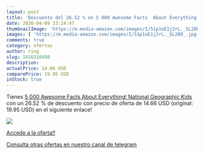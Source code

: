 ```yaml
---
layout: post
title: 'Descuento del 26.52 % en 5 000 Awesome Facts  About Everything!  '
date: 2020-04-09 23:14:47
thumbnailImage: 'https://m.media-amazon.com/images/I/51p1oE1j2rL._SL200_.jpg'
images: [ 'https://m.media-amazon.com/images/I/51p1oE1j2rL._SL200_.jpg' ]
comments: true
category: ofertas
author: ring
slug: 1426310498
description:
actualPrice: 14.66 USD
comparePrice: 19.95 USD
inStock: true
---
```


Tienes [5 000 Awesome Facts  About Everything!   National Geographic Kids ](https://www.amazon.com/dp/1426310498/?tag=redken08-20) con un 26.52 % de descuento con precio de oferta de 14.66 USD (original: 19.95 USD) en el siguiente enlace!

[![](https://m.media-amazon.com/images/I/51p1oE1j2rL._SL200_.jpg)](https://www.amazon.com/dp/1426310498/?tag=redken08-20)

[Accede a la oferta!!](https://www.amazon.com/dp/1426310498/?tag=redken08-20)

[Consulta otras ofertas en nuestro canal de telegram](https://t.me/s/ofertas25)
